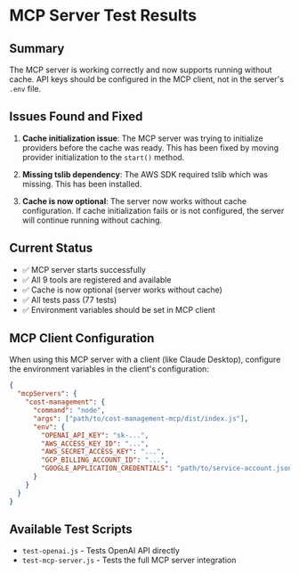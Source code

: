 # MCP Server Test Results

## Summary

The MCP server is working correctly and now supports running without cache. API keys should be configured in the MCP client, not in the server's `.env` file.

## Issues Found and Fixed

1. **Cache initialization issue**: The MCP server was trying to initialize providers before the cache was ready. This has been fixed by moving provider initialization to the `start()` method.

2. **Missing tslib dependency**: The AWS SDK required tslib which was missing. This has been installed.

3. **Cache is now optional**: The server now works without cache configuration. If cache initialization fails or is not configured, the server will continue running without caching.

## Current Status

- ✅ MCP server starts successfully
- ✅ All 9 tools are registered and available
- ✅ Cache is now optional (server works without cache)
- ✅ All tests pass (77 tests)
- ✅ Environment variables should be set in MCP client

## MCP Client Configuration

When using this MCP server with a client (like Claude Desktop), configure the environment variables in the client's configuration:

```json
{
  "mcpServers": {
    "cost-management": {
      "command": "node",
      "args": ["path/to/cost-management-mcp/dist/index.js"],
      "env": {
        "OPENAI_API_KEY": "sk-...",
        "AWS_ACCESS_KEY_ID": "...",
        "AWS_SECRET_ACCESS_KEY": "...",
        "GCP_BILLING_ACCOUNT_ID": "...",
        "GOOGLE_APPLICATION_CREDENTIALS": "path/to/service-account.json"
      }
    }
  }
}
```

## Available Test Scripts

- `test-openai.js` - Tests OpenAI API directly
- `test-mcp-server.js` - Tests the full MCP server integration
